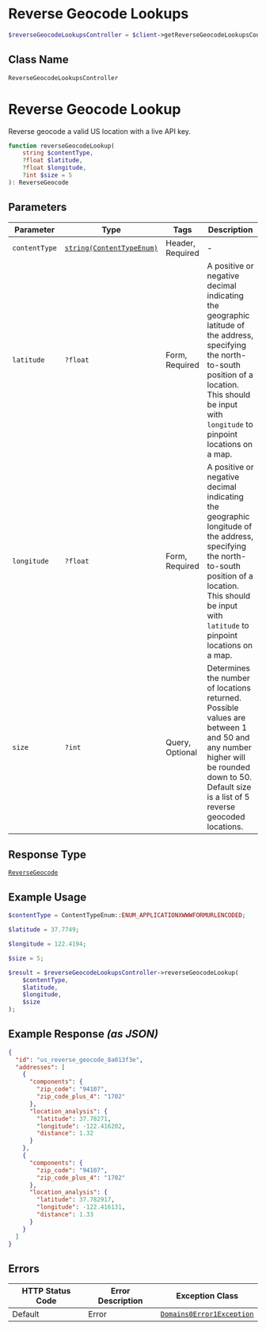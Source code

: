 # Reverse Geocode Lookups

```php
$reverseGeocodeLookupsController = $client->getReverseGeocodeLookupsController();
```

## Class Name

`ReverseGeocodeLookupsController`


# Reverse Geocode Lookup

Reverse geocode a valid US location with a live API key.

```php
function reverseGeocodeLookup(
    string $contentType,
    ?float $latitude,
    ?float $longitude,
    ?int $size = 5
): ReverseGeocode
```

## Parameters

| Parameter | Type | Tags | Description |
|  --- | --- | --- | --- |
| `contentType` | [`string(ContentTypeEnum)`](../../doc/models/content-type-enum.md) | Header, Required | - |
| `latitude` | `?float` | Form, Required | A positive or negative decimal indicating the geographic latitude of the address, specifying the north-to-south position of a location. This should be input with `longitude` to pinpoint locations on a map. |
| `longitude` | `?float` | Form, Required | A positive or negative decimal indicating the geographic longitude of the address, specifying the north-to-south position of a location. This should be input with `latitude` to pinpoint locations on a map. |
| `size` | `?int` | Query, Optional | Determines the number of locations returned. Possible values are between 1 and 50 and any number higher will be rounded down to 50. Default size is a list of 5 reverse geocoded locations. |

## Response Type

[`ReverseGeocode`](../../doc/models/reverse-geocode.md)

## Example Usage

```php
$contentType = ContentTypeEnum::ENUM_APPLICATIONXWWWFORMURLENCODED;

$latitude = 37.7749;

$longitude = 122.4194;

$size = 5;

$result = $reverseGeocodeLookupsController->reverseGeocodeLookup(
    $contentType,
    $latitude,
    $longitude,
    $size
);
```

## Example Response *(as JSON)*

```json
{
  "id": "us_reverse_geocode_8a013f3e",
  "addresses": [
    {
      "components": {
        "zip_code": "94107",
        "zip_code_plus_4": "1702"
      },
      "location_analysis": {
        "latitude": 37.78271,
        "longitude": -122.416202,
        "distance": 1.32
      }
    },
    {
      "components": {
        "zip_code": "94107",
        "zip_code_plus_4": "1702"
      },
      "location_analysis": {
        "latitude": 37.782917,
        "longitude": -122.416131,
        "distance": 1.33
      }
    }
  ]
}
```

## Errors

| HTTP Status Code | Error Description | Exception Class |
|  --- | --- | --- |
| Default | Error | [`Domains0Error1Exception`](../../doc/models/domains-0-error-1-exception.md) |

